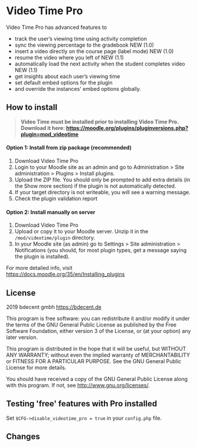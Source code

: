 # Video Time Pro #

Video Time Pro has advanced features to
- track the user’s viewing time using activity completion
- sync the viewing percentage to the gradebook NEW (1.0)
- insert a video directly on the course page (label mode) NEW (1.0)
- resume the video where you left of NEW (1.1)
- automatically load the next activity when the student completes video NEW (1.1)
- get insights about each user’s viewing time
- set default embed options for the plugin
- and override the instances' embed options globally. 

## How to install

> **Video Time must be installed prior to installing Video Time Pro. Download it here: <https://moodle.org/plugins/pluginversions.php?plugin=mod_videotime>**

#### Option 1: Install from zip package (recommended)
1. Download Video Time Pro
2. Login to your Moodle site as an admin and go to Administration > Site administration > Plugins > Install plugins.
3. Upload the ZIP file. You should only be prompted to add extra details (in the Show more section) if the plugin is not automatically detected.
4. If your target directory is not writeable, you will see a warning message.
5. Check the plugin validation report

#### Option 2: Install manually on server
1. Download Video Time Pro
2. Upload or copy it to your Moodle server.
Unzip it in the `/mod/videotime/plugin` directory.
3. In your Moodle site (as admin) go to Settings > Site administration > Notifications (you should, for most plugin types, get a message saying the plugin is installed).

For more detailed info, visit <https://docs.moodle.org/35/en/Installing_plugins>

## License ##

2019 bdecent gmbh <https://bdecent.de>

This program is free software: you can redistribute it and/or modify it under
the terms of the GNU General Public License as published by the Free Software
Foundation, either version 3 of the License, or (at your option) any later
version.

This program is distributed in the hope that it will be useful, but WITHOUT ANY
WARRANTY; without even the implied warranty of MERCHANTABILITY or FITNESS FOR A
PARTICULAR PURPOSE.  See the GNU General Public License for more details.

You should have received a copy of the GNU General Public License along with
this program.  If not, see <http://www.gnu.org/licenses/>.

## Testing 'free' features with Pro installed

Set `$CFG->disable_videotime_pro = true` in your `config.php` file.

## Changes
